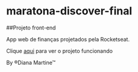 # maratona-discover-final

##Projeto front-end

App web de finanças projetados pela Rocketseat.


Clique [aqui](https://dianamartine.github.io/maratona-discover-final/.) para ver o projeto funcionando
 
By &reg;Diana Martine&trade;
